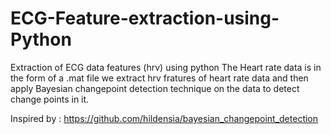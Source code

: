 # ECG-Feature-extraction-using-Python
Extraction of ECG data features (hrv) using python
The Heart rate data is in the form of a .mat file
we extract hrv fratures of heart rate data and then apply Bayesian changepoint detection technique on the data to detect change points in it.

Inspired by :
https://github.com/hildensia/bayesian_changepoint_detection
